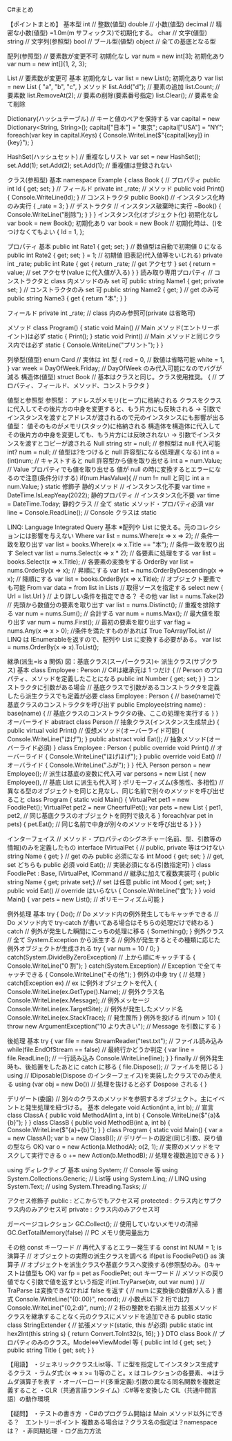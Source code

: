 C#まとめ

【ポイントまとめ】
基本型
int // 整数(値型)
double // 小数(値型)
decimal // 精密な小数(値型) =1.0m(m サフィックス)で初期化する。
char // 文字(値型)
string // 文字列(参照型)
bool // ブール型(値型)
object // 全ての基底となる型

配列(参照型) // 要素数が変更不可
初期化なし
var num = new int[3];
初期化あり
var num = new int[]{1, 2, 3};

List<T> // 要素数が変更可
基本
初期化なし
var list = new List<string>();
初期化あり
var list = new List<string>
{
"a", "b", "c",
}
メソッド
list.Add("d"); // 要素の追加
list.Count; // 要素数
list.RemoveAt(2); // 要素の削除(要素番号指定)
list.Clear(); // 要素を全て削除

Dictionary(ハッシュテーブル) // キーと値のペアを保持する
var capital = new Dictionary<String, String>();
capital["日本"] = "東京";
capital["USA"] = "NY";
foreach(var key in capital.Keys)
{
Console.WriteLine($"{capital[key]} in {key}");
}

HashSet(ハッシュセット) // 重複なしリスト
var set = new HashSet<int>();
set.Add(1);
set.Add(2);
set.Add(1); // 重複値は登録されない

クラス(参照型)
基本
namespace Example
{
class Book
{
// プロパティ
public int Id { get; set; }
// フィールド
private int \_rate;
// メソッド
public void Print()
{
Console.WriteLine(Id);
}
// コンストラクタ
public Book() // インスタンス化時のみ実行
{
\_rate = 3;
}
// デストラクタ // インスタンス破棄時に実行
~Book()
{
Console.WriteLine("削除");
}
}
}
インスタンス化(オブジェクト化)
初期化なし
var book = new Book();
初期化あり
var book = new Book // 初期化時は、()をつけなくてもよい
{
Id = 1,
};

プロパティ
基本
public int Rate1 { get; set; } // 数値型は自動で初期値 0 になる
public int Rate2 { get; set; } = 1; // 初期値
旧表記(代入値等をいじれる)
private int \_rate;
public int Rate
{
get
{
return \_rate; // get アクセサ
}
set
{
return = value; // set アクセサ(value に代入値が入る)
}
}
読み取り専用プロパティ
// コンストラクタと class 内メソッドのみ set 可
public string Name1 { get; private set; }
// コンストラクタのみ set 可
public string Name2 { get; }
// get のみ可
public string Name3
{
get { return "本"; }
}

フィールド
private int \_rate; // class 内のみ参照可(private は省略可)

メソッド
class Program()
{
static void Main() // Main メソッド(エントリーポイント)は必ず static
{
Print();
}
static void Print() // Main メソッドと同じクラス内では必ず static
{
Console.WriteLine("プリント");
}
}

列挙型(値型)
enum Card // 実体は int 型
{
red = 0, // 数値は省略可能
white = 1,
}
var week = DayOfWeek.Friday; // DayOfWeek のみ代入可能になのでバグが減る
構造体(値型)
struct Book // 基本はクラスと同じ。クラス使用推奨。
{
// プロパティ、フィールド、メソッド、コンストラクタ
}

値型と参照型
参照型： アドレスがメモリ(ヒープ)に格納される
クラスをクラスに代入してその後片方の中身を変更すると、もう片方にも反映される
→ 引数でインスタンスを渡すとアドレスが渡されるので元のインスタンスにも影響が出る
値型： 値そのものがメモリ(スタック)に格納される
構造体を構造体に代入してその後片方の中身を変更しても、もう片方には反映されない
→ 引数でインスタンスを渡すとコピーが渡される
Null
string str = null; // 参照型は null 代入可能
int? num = null; // 値型は?をつけると null 許容型になる(処理遅くなる)
int a = (int)num; // キャストすると null 許容型から値を取り出せる
int a = num.Value; // Value プロパティでも値を取り出せる
値が null の時に変換するとエラーになるので注意(条件分けする)
if(num.HasValue){ // num != null と同じ
int a = num.Value;
}
static 修飾子
静的メソッド // インスタンス化不要
var time = DateTime.IsLeapYeay(2022);
静的プロパティ // インスタンス化不要
var time = DateTime.Today;
静的クラス // 全て static メソッド・プロパティ必須
var line = Console.ReadLine(); // Console クラスは static

LINQ: Language Integrated Query
基本 ※配列や List に使える。元のコレクションには影響を与えない
Where
var list = nums.Where(x => x => 2); // 条件一致を取り出す
var list = books.Where(x => x.Title == "本"); // 条件一致を取り出す
Select
var list = nums.Select(x => x \* 2); // 各要素に処理をする
var list = books.Select(x => x.Title); // 各要素の変換をする
OrderBy
var list = nums.OrderBy(x => x); // 昇順にする
var list = nums.OrderByDescending(x => x); // 降順にする
var list = books.OrderBy(x => x.Title); // オブジェクト要素でも可能
From
var data = from list in Lists // 取得ソースを指定する
select new { Url = list.Url } // より詳しい条件を指定できる？
その他
var list = nums.Take(2) // 先頭から数値分の要素を取り出す
var list = nums.Distinct(); // 重複を排除する
var num = nums.Sum(); // 合計する
var num = nums.Max(); // 最大値を取り出す
var num = nums.First(); // 最初の要素を取り出す
var flag = nums.Any(x => x > 0); //条件を満たすものがあれば True
ToArray/ToList
// LINQ は IEnumerable<T>を返すので、配列や List に変換する必要がある。
var list = nums.OrderBy(x => x).ToList();

継承(派生=is a 関係)
図：基底クラス(スーパークラス)← 派生クラス(サブクラス)
基本
class Employee : Person // C#は継承元は 1 つだけ
{
// Person のプロパティ、メソッドを定義したことになる
public int Number { get; set; }
}
コンストラクタに引数がある場合
// 基底クラスで引数があるコンストラクタを定義したら派生クラスでも定義が必要
class Employee : Person
{
// base(name)で基底クラスのコンストラクタを呼び出す
public Employee(string name) : base(name)
{
// 基底クラスのコンストラクタの後、ここの処理を実行する
}
}
オーバーライド
abstract class Person // 抽象クラス(インスタンス生成禁止)
{
public virtual void Print() // 仮想メソッド(オーバーライド可能)
{
Console.WriteLine("ほげ");
}
public abstract void Eat(); // 抽象メソッド(オーバーライド必須)
}
class Employee : Person
{
public override void Print() // オーバーライド
{
Console.WriteLine("ほげほげ");
}
public override void Eat() // オーバライド
{
Console.WriteLine("ふが");
}
}
代入
Person person = new Employee(); // 派生は基底の変数に代入可
var persons = new List<Person>
{
new Employee(), // 基底 List に派生も代入可
}
ポリモーフィズム(多態性、多相性)
// 異なる型のオブジェクトを同じと見なし、同じ名前で別々のメソッドを呼び出せること
class Program
{
static void Main()
{
VirtualPet pet1 = new FoodiePet();
VirtualPet pet2 = new CheerfulPet();
var pets = new List<VirtualPet>
{
pet1, pet2, // 同じ基底クラスのオブジェクトを同列で扱える
}
foreach(var pet in pets)
{
pet.Eat(); // 同じ名前で中身が別々のメソッドを呼び出せる
}
}
}

インターフェイス
// メソッド・プロパティのシグネチャー(名前、型、引数等の情報)のみを定義したもの
interface IVirtualPet
{
// public, private 等はつけない
string Name { get; } // get のみ public 必須になる
int Mood { get; set; } // get, set どちらも public 必須
void Eat(); // 実装必須になる(引数指定可)
}
class FoodiePet : Base, IVirtualPet, ICommand // 継承に加えて複数実装可
{
public string Name { get; private set;} // set は任意
public int Mood { get; set; }
public void Eat() // override はいらない
{
Console.WriteLine("食");
}
}
void Main()
{
var pets = new List<IVirtualPet>(); // ポリモーフィズム可能
}

例外処理
基本
try
{
Do(); // Do メソッド内の例外発生してもキャッチできる
// Do メソッド内で try-catch が書いてある場合はそちらの処理だけで終わる
}
catch // 例外が発生した瞬間にこっちの処理に移る
{
Something();
}
例外クラス
// 全て System.Exception から派生する
// 例外が発生するとその種類に応じた例外オブジェクトが生成される
try
{
var num = 10 / 0;
}
catch(System.DivideByZeroException) // 上から順にキャッチする
{
Console.WriteLine("0 割");
}
catch(System.Exception) // Exception で全てキャッチできる
{
Console.WriteLine("その他");
}
例外の中身
try
{
// 処理
}
catch(Exception ex) // ex に例外オブジェクトを代入
{
Console.WriteLine(ex.GetType().Name); // 例外クラス名
Console.WriteLine(ex.Message); // 例外メッセージ
Console.WriteLine(ex.TargetSite); // 例外が発生したメソッド名
Console.WriteLine(ex.StackTrace); // 発生箇所
}
例外を投げる
if(num > 10)
{
throw new ArgumentException("10 より大きい"); // Message を引数にする
}

後処理
基本
try
{
var file = new StreamReader("test.txt"); // ファイル読み込み
while(file.EndOfStream == false) // 最終行かどうか判定
{
var line = file.ReadLine(); // 一行読み込み
Console.WriteLine(line);
}
}
finally // 例外発生時も、後処置をしたあとに catch に移る
{
file.Dispose(); // ファイルを閉じる
}
using
// IDiposable(Dispose のインターフェイス)を実装したクラスでのみ使える
using (var obj = new Do()) // 処理を抜けると必ず Dospose される
{
}

デリゲート(委譲)
// 別々のクラスのメソッドを参照するオブジェクト。主にイベントと発生処理を紐づける。
基本
delegate void Action(int a, int b); // 宣言
class ClassA
{
public void MethodA(int a, int b)
{
Console.WriteLine($"{a}&{b}");
			}
		}
		class ClassB
		{
			public void MethodB(int a, int b)
			{
				Console.WriteLine($"{a}+{b}");
}
}
class Program
{
static void Main()
{
var a = new ClassA();
var b = new ClassB();
// デリゲートの設定(同じ引数、戻り値の型なら OK)
var o = new Action(a.MethodA);
o(2, 1); // 実際のメソッドをマスクして実行できる
o += new Action(b.MethodB); // 処理を複数追加できる
}
}

using ディレクティブ
基本
using System; // Console 等
using System.Collections.Generic; // List<T>等
using System.Linq; // LINQ
using System.Text; //
using System.Threading.Tasks; //

アクセス修飾子
public : どこからでもアクセス可
protected : クラス内とサブクラス内のみアクセス可
private : クラス内のみアクセス可

ガーベージコレクション
GC.Collect(); // 使用していないメモリの清掃
GC.GetTotalMemory(false) // PC メモリ使用量出力

その他
const キーワード
// 再代入するとエラー発生する
const int NUM = 1;
is 演算子
// オブジェクトの実際の派生クラスを調べる
if(pet is FoodiePet){}
as 演算子
// オブジェクトを派生クラスや基底クラスへ変換する(参照型のみ。()キャストは値型も OK)
var fp = pet as FoodiePet;
out キーワード
// メソッドの戻り値でなく引数で値を返すという指定
if(int.TryParse(str, out var num) ) // TraParse は変換できなければ false を返す
{
// num に変換後の数値が入る
}
書式
Console.WriteLine("{0:.00}", record); // 小数点以下 2 桁で出力
Console.WriteLine("{0,2:d}", num); // 2 桁の整数を右揃え出力
拡張メソッド
クラスを継承することなく元のクラスにメソッドを追加できる
public static class StringExtender
{
// 拡張メソッド(static, this が必須)
public static int hex2Int(this string s)
{
return Convert.ToInt32(s, 16);
}
}
DTO
class Book // プロパティのみのクラス。Model⇔ViewModel 等
{
public int Id { get; set; }
public string Title { get; set; }
}

【用語】
・ジェネリッククラス:List<T>等、T に型を指定してインスタンス生成するクラス
・ラムダ式:(x => x >= 1)等のこと。x はコレクションの各要素、=>はラムダ演算子を表す
・オーバーロード(多重定義):引数の異なる同名関数を複数定義すること
・CLR（共通言語ランタイム）:C#等を変換した CIL（共通中間言語）の動作環境

【疑問】
・テストの書き方
・C#のプログラム開始は Main メソッド以外にできる？　エントリーポイント
複数ある場合は？クラス名の指定は？namespace は？
・非同期処理
・ログ出力方法
